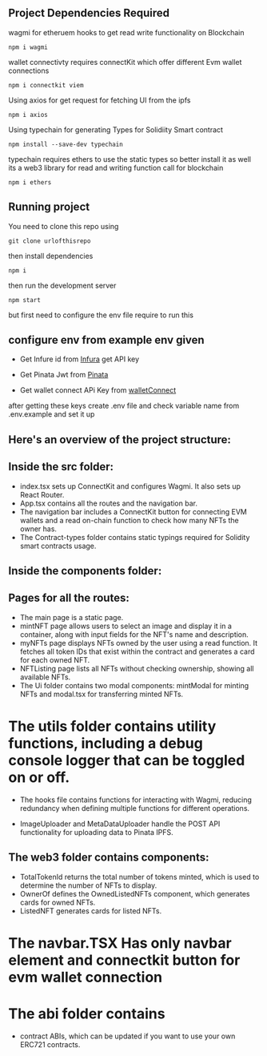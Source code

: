 ## Project Dependencies Required
wagmi for etheruem hooks to get read write functionality on Blockchain 
```shell
npm i wagmi
```
wallet connectivty requires connectKit which offer different Evm wallet connections
```shell
npm i connectkit viem 
```
Using axios for get request for fetching UI from the ipfs 
```shell
npm i axios
```
Using typechain for generating Types for Solidiity Smart contract 
```shell
npm install --save-dev typechain
```
typechain requires ethers to use the static types so better install it as well
its a web3 library for read and writing function call for blockchain
```shell
npm i ethers
```

## Running project
You need to clone this repo using 
```shell
git clone urlofthisrepo
```
then install dependencies
```shell
npm i
```
then run the development server
```shell
npm start
```
but first need to configure the env file require to run this 

## configure env from example env given
- Get Infure id from [Infura](https://www.infura.io/) get API key 

- Get Pinata Jwt from [Pinata](https://www.pinata.cloud/)

- Get wallet connect APi Key from [walletConnect](https://cloud.walletconnect.com/sign-in)

after getting these keys create .env file and check variable name from .env.example and set it up


## Here's an overview of the project structure:

## Inside the src folder:

- index.tsx sets up ConnectKit and configures Wagmi. It also sets up React Router.
- App.tsx contains all the routes and the navigation bar.
- The navigation bar includes a ConnectKit button for connecting EVM wallets and a read on-chain function to check how many NFTs the owner has.
- The Contract-types folder contains static typings required for Solidity smart contracts usage.

## Inside the components folder:

## Pages for all the routes:

- The main page is a static page.
- mintNFT page allows users to select an image and display it in a container, along with input fields for the NFT's name and description.
- myNFTs page displays NFTs owned by the user using a read function. It fetches all token IDs that exist within the contract and generates a card for each owned NFT.
- NFTListing page lists all NFTs without checking ownership, showing all available NFTs.
- The Ui folder contains two modal components: mintModal for minting NFTs and modal.tsx for transferring minted NFTs.

# The utils folder contains utility functions, including a debug console logger that can be toggled on or off.

- The hooks file contains functions for interacting with Wagmi, reducing redundancy when defining multiple functions for different operations.

- ImageUploader and MetaDataUploader handle the POST API functionality for uploading data to Pinata IPFS.

## The web3 folder contains components:

- TotalTokenId returns the total number of tokens minted, which is used to determine the number of NFTs to display.
- OwnerOf defines the OwnedListedNFTs component, which generates cards for owned NFTs.
- ListedNFT generates cards for listed NFTs.

# The navbar.TSX Has only navbar element and connectkit button for evm wallet connection

# The abi folder contains 
- contract ABIs, which can be updated if you want to use your own ERC721 contracts.


